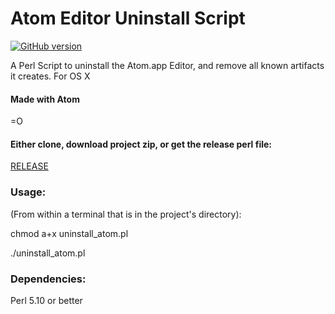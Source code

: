 # Atom Editor Uninstall Script
[![GitHub version](https://badge.fury.io/gh/nsardo%2Funinstall_atom.svg)](https://badge.fury.io/gh/nsardo%2Funinstall_atom)

A Perl Script to uninstall the Atom.app Editor, and remove all known artifacts it creates. 
For OS X

#### Made with Atom
=O

#### Either clone, download project zip, or get the release perl file:
[RELEASE](https://github.com/nsardo/uninstall_atom/releases)

### Usage:
(From within a terminal that is in the project's directory):

chmod a+x uninstall_atom.pl

./uninstall_atom.pl <your user name>

### Dependencies:
Perl 5.10 or better
